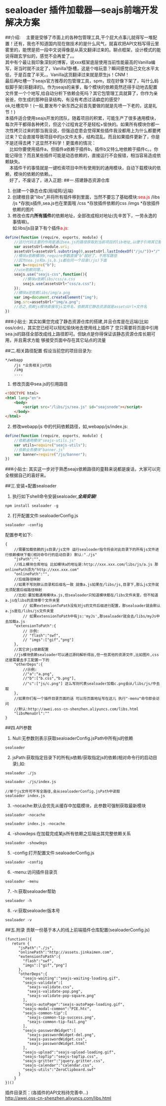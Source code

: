 # sealoader 插件加载器—seajs前端开发解决方案
##介绍: 
　主要是受够了市面上的各种包管理工具,干个屁大点事儿就得写一堆配置！还有，我也不知道国内现在做技术的是什么风气，就喜欢把API文档写得云里雾里的，能愣是把一段中文说得像是从英文翻译过来的。聊点框架，设计模式的能说得跟玄学似的，感觉不会再爱了。。<br>
  其中有个最让我印象深刻的博客，说xxx框架底层使用当前性能最高的Vanilla编写，哥当时就不淡定了，Vanilla?卧槽，这是个啥玩意？瞬间感觉自己文化水平太低，于是百度了半天。。Vanilla这货翻译过来就是原生js！CNM！<br>
  最后再吐槽一下seajs官方推荐的包管理工具，spm，现在好像下架了，叫什么蚂蚁脚手架(哥翻译的)。作为seajs的亲爹，每个模块的依赖竟然还得手动地去配置文件里一个个地写,给自动分析下依赖会死吗？其它包管理工具就算了，你作为亲爸爸，你生成的那种目录结构，有没有考虑过洁癖症的感受?<br>
  ok,吐槽完毕！(一般,要发布个新东西之前首先要做的就是先喷一下老的，这是礼节！)<br>
  本插件适合使用seajs开发的团队，随着项目的积累，可能生产了很多通用模块，每次开干都得各种拷贝，但这个过程肯定不是轻松+愉快的。如果所有模块你都一次性拷贝过来的那当我没说，但强迫症患会觉得某些插件我没都用上为什么都要拷过来？它会直接导致项目中的js文件太多，结构混乱。而且如果插件更新了，你是不是还得去拷？这显然不科学！更蛋疼的情况：<br>
　比如你要使用插件a，但插件a依赖于插件b，插件b又特么地依赖于插件c。。你能记得住？而且某些插件可能是动态依赖的，直接运行不会报错，相当容易造成依赖缺失。<br>
　本插件干的事情就是一键检索项目中所有使用到的通用模块，自动下载模块的依赖，模块的依赖的依赖。。<br>
　好了，不废话了，进入正题:
##一.搭建静态资源仓库

1. 创建一个静态仓库(局域网/远端)
2. 创建根目录"libs",并将所有插件移到里面，当然不要忘了基础模块:<font color=red>sea.js</font>
        /libs
            /js *存放js插件,sea.js也在里面哦
            /css *存放插件依赖的css
            /imgs *存放插件依赖的图片
3. 修改仓库内**所有插件**的依赖地址，全部改成相对地址(先辛苦下，一劳永逸的事情嘛)。<br>如:libs/js目录下有个插件<font color=red>a.js:</font>
```js
define(function (require, exports, module) {
    //这行代码主要的作用是通过sea.js的路径获取到当前项目的lib地址,以便于引用其它静态资源
    var assetsUrl=module.uri;
    assetsUrl=assetsUrl.substring(0,assetsUrl.lastIndexOf("/js/"))+"/";
    //模块a依赖模块b,require参数直接"b"就好了，不用写路径
    //因为sea.js和a.js,b.js都在同一个目录(/js)下面
    var b=require("b");
    //use依赖同理。。
    seajs.use("seajs-css",function(){
        //模块a依赖libs/css/a.css
        seajs.use(assetsUrl+"css/a.css");
    });
    //模块a还依赖libs/img/a.png 
    var img=document.createElement("img");
    img.src=assetsUrl+"img/a.png";
    //总之,依赖js模块直接写js文件名，依赖其它静态资源就是assetsUrl+文件名
})
```
###小贴士:
        其实如果您完成了静态资源仓库的搭建,并且仓库是在远端(比如oss/cdn)，其实您已经可以轻松愉快地去使用线上插件了
        您只需要将页面中引用sea.js的路径全部改成线上路径即可。但缺点是你得保证该静态资源仓库长期可用，并且需求方能
        够接受页面中存在其它站点的流量

##二.相关路径配置
假设当前您的项目目录为:

    */webapp
        /js *业务相关js代码
        /img
        .... 
1. 修改页面中sea.js的引用路径
```html
<!DOCTYPE html>
<html lang="en">
    <body>
        <script src="/libs/js/sea.js" id="seajsnode"></script>
    </body>
</html>    
```
2. 修改webapp/js 中的代码依赖路径，如,webapp/js/index.js:
```js
define(function (require, exports, module) {
    //依赖通用模块"seajs-utils.js"
    var utils=require("seajs-utils");
    //依赖业务模块"banner.js"
    var banner=require("/js/banner");
})
```
###小贴士:
        其实这一步对于熟悉seajs依赖路径的童鞋来说都是废话，大家可以完全根据自己的喜好来。

##三.安装+配置sealoader
1. 执行如下shell命令安装sealoader,***全局安装!***
```shell
npm install sealoader -g
```
2. 打开配置文件:sealoaderConfig.js
```shell
sealoader -config
```
配置参考如下:
```
{
    //需要加载依赖的js目录/js文件 运行sealoader指令将会对此目录下的所有js文件进行依赖模块下载(相对命令行的启动目录) 默认:"./js" 
    "jsPath":"",
    //线上模块仓库地址 比如模块a的地址是:http://xxx.xxx.com/libs/js/a.js 那onlinePath须为"http://xxx.xxx.com"
    "onlinePath":"",
    //后缀路径映射
    //如果不写则默认目录和后缀名一致 就像a.js如果在/libs/js,目录下,那么js文件就无须配置后缀路径映射
    //比如:要加载通用模块a.js,但sealoader只知道模块都在/libs文件夹里，但不知道a.js在libs的具体哪个文件夹里
        // 如果extensionToPath没有对js的文件后缀进行配置，那sealoader就会默认a.js是在/libs/js文件夹里
        // 如果extensionToPath中有js:'myJs',那sealoader就会去/libs/myJs中去加载a.js
    "extensionToPath":{
        // 示例:
        // "flash":"swf",
        // "imgs":["gif","png"]
    },
    //其它非js依赖配置
    //js模块依赖sealoader可以通过源码解析得出,但一些其他的资源文件,比如图片,css还是需要去手工配置一下的
    "otherDeps":{
        //示例:
        //"a":"a.png",
        //"b":["b.css","b.png"],
        //"c":["js/c.png"] 这么写则代表sealoader加载c.png会从/libs/js/中去取
    },
    //如果你们有一个插件目录页面的话 可以将页面地址写在这儿 执行"-menu"命令即会访问
    //默认:http://awei.oss-cn-shenzhen.aliyuncs.com/libs.html
    "libsMenuUrl":""
}
```

##四.API参数
1. Null:无参数则表示获取sealoaderConfig.jsPath中所有js的依赖
```shell
sealoader
```
2. jsPath:获取指定目录下的所有js依赖/获取指定js的依赖(相对命令行的启动目录),如:
```shell
sealoader ./js
```
```shell
sealoader ./js/index.js
```
```shell
//单个js文件可不写全路径,会从sealoaderConfig.jsPath中读取
sealoader index.js
```
3. -nocache:默认会优先从缓存中加载模块，此参数可强制获取最新模块
```shell
sealoader -nocache
```
```shell
sealoader index.js -nocache
```
4. -showdeps:在加载完成某js所有依赖之后输出其完整依赖关系
```shell
sealoader -showdeps
```
5. -config:打开配置文件:sealoaderConfig.js
```shell
sealoader -config
```
6. -menu:访问插件目录页
```shell
sealoader -menu
```
7. -h:获取sealoader帮助
```shell
sealoader -h
```
8. -v:获取sealoader版本号
```shell
sealoader -v
```

##五.附录
贡献一份基于本人的线上前端插件仓库配置(sealoaderConfig.js)
```
(function(){
   return {
      "jsPath":"./js",
      "onlinePath":"http://assets.jinkaimen.com",
      "extensionToPath":{
        "flash":"swf",
        "imgs":["gif","png"]
      },
      "otherDeps":{
        "seajs-waiting":"seajs-waiting-loading.gif",
        "seajs-validate":[
          "seajs-validate.css",
          "seajs-validate-pop.png",
          "seajs-validate-pop-square.png"
        ],
        "seajs-autoPage":"seajs-autoPage-loading.gif",
        "seajs-modal-common":"PIE.htc",
        "seajs-common-tip":[
          "seajs-common-tip-success.png",
          "seajs-common-tip-fail.png"
        ],
        "seajs-passwordWidget":[
          "seajs-passwordWidget-del.png",
          "seajs-passwordWidget.css",
          "seajs-passwordWidget.html"
        ],
        "seajs-upload":"seajs-upload-loading.gif",
        "seajs-topTip":"seajs-topTip.css",
        "seajs-gritter":"jquery.gritter.css",
        "seajs-calendar":"calendar.css",
        "seajs-utils":"ZeroClipboard.swf"
      }
    }
})()
```
插件目录页：(各插件的API文档待完善中...)<br>
http://awei.oss-cn-shenzhen.aliyuncs.com/libs.html
